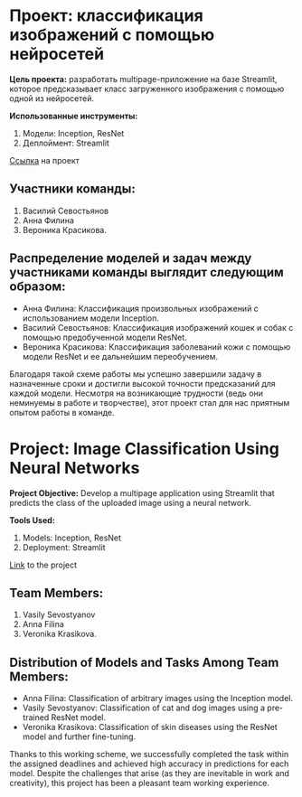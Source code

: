 # Проект: классификация изображений с помощью нейросетей

**Цель проекта:** разработать multipage-приложение на базе Streamlit, которое предсказывает класс загруженного изображения с помощью одной из нейросетей. 

**Использованные инструменты:**
1. Модели: Inception, ResNet
2. Деплоймент: Streamlit

[Ссылка](https://vasevooo-nn-project-2-main-app-agw3ls.streamlit.app/cats_dogs) на проект 

## **Участники команды:**

1. Василий Севостьянов
2. Анна Филина
3. Вероника Красикова.

## **Распределение моделей и задач между участниками команды выглядит следующим образом:**

 - Анна Филина: Классификация произвольных изображений с использованием модели Inception. 
 - Василий Севостьянов: Классификация изображений кошек и собак с помощью предобученной модели ResNet.
 - Вероника Красикова: Классификация заболеваний кожи с помощью модели ResNet и ее дальнейшим переобучением.

Благодаря такой схеме работы мы успешно завершили задачу в назначенные сроки и достигли высокой точности предсказаний для каждой модели. Несмотря на возникающие трудности (ведь они неминуемы в работе и творчестве), этот проект стал для нас приятным опытом работы в команде.

# Project: Image Classification Using Neural Networks

**Project Objective:** Develop a multipage application using Streamlit that predicts the class of the uploaded image using a neural network.

**Tools Used:**
1. Models: Inception, ResNet
2. Deployment: Streamlit

[Link](https://vasevooo-nn-project-2-main-app-agw3ls.streamlit.app/cats_dogs) to the project

## **Team Members:**

1. Vasily Sevostyanov
2. Anna Filina
3. Veronika Krasikova.

## **Distribution of Models and Tasks Among Team Members:**

- Anna Filina: Classification of arbitrary images using the Inception model.
- Vasily Sevostyanov: Classification of cat and dog images using a pre-trained ResNet model.
- Veronika Krasikova: Classification of skin diseases using the ResNet model and further fine-tuning.

Thanks to this working scheme, we successfully completed the task within the assigned deadlines and achieved high accuracy in predictions for each model. Despite the challenges that arise (as they are inevitable in work and creativity), this project has been a pleasant team working experience.

